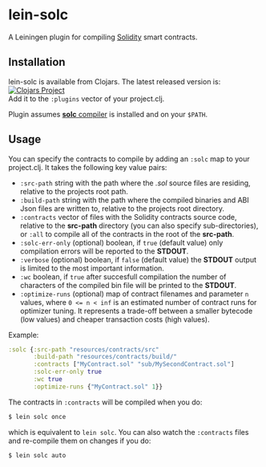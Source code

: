 # lein-solc

A Leiningen plugin for compiling [Solidity](https://solidity.readthedocs.io/) smart contracts.

## Installation

lein-solc is available from Clojars. The latest released version is: <br>
[![Clojars Project](https://img.shields.io/clojars/v/lein-solc.svg)](https://clojars.org/lein-solc) <br>
Add it to the `:plugins` vector of your project.clj.

Plugin assumes [**solc** compiler](http://solidity.readthedocs.io/en/v0.4.21/installing-solidity.html) is installed and on your `$PATH`.

## Usage

You can specify the contracts to compile by adding an `:solc` map to your project.clj.
It takes the following key value pairs:
* `:src-path` string with the path where the *.sol* source files are residing, relative to the projects root path.
* `:build-path` string with the path where the compiled binaries and ABI Json files are written to, relative to the projects root directory.
* `:contracts` vector of files with the Solidity contracts source code, relative to the **src-path** directory (you can also specify sub-directories), or `:all` to compile all of the contracts in the root of the **src-path**.
* `:solc-err-only` (optional) boolean, if `true` (default value) only compilation errors will be reported to the **STDOUT**.
* `:verbose` (optional) boolean, if `false` (default value) the **STDOUT** output is limited to the most important information.
* `:wc` boolean, if `true` after succesfull compilation the number of characters of the compiled bin file will be printed to the **STDOUT**.
* `:optimize-runs` (optional) map of contract filenames and parameter `n` values, where `0 <= n < inf` is an estimated number of contract runs for optimizer tuning. It represents a trade-off between a smaller bytecode (low values) and cheaper transaction costs (high values).

Example:

```clojure
:solc {:src-path "resources/contracts/src"
       :build-path "resources/contracts/build/"
       :contracts ["MyContract.sol" "sub/MySecondContract.sol"]
       :solc-err-only true
       :wc true
       :optimize-runs {"MyContract.sol" 1}}
```

The contracts in `:contracts` will be compiled when you do:

```bash
$ lein solc once
```

which is equivalent to `lein solc`. You can also watch the `:contracts` files and re-compile them on changes if you do:

```bash
$ lein solc auto
```
